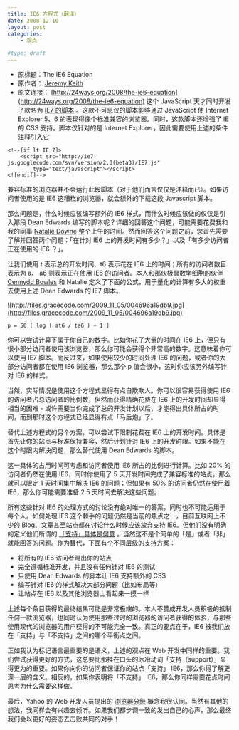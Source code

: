 ```yaml
---
title: IE6 方程式（翻译）
date: 2008-12-10
layout: post
categories:
    - 观点

#type: draft
---
```


* 原标题：The IE6 Equation
* 原作者： [Jeremy Keith](http://adactio.com/) 
* 原文连接：  [http://24ways.org/2008/the-ie6-equation](http://24ways.org/2008/the-ie6-equation)  这个 JavaScript 天才同时开发了款名为 [IE7 的脚本](http://dean.edwards.name/IE7/) 。这款不可思议的脚本能够通过 JavaScript 使 Internet Explorer 5、6 的表现得像个标准兼容的浏览器。同时，这款脚本还增强了 IE 的 CSS 支持。脚本仅针对的是 Internet Explorer，因此需要使用上述的条件注释引入它

```
<!--[if lt IE 7]>
    <script src="http://ie7-js.googlecode.com/svn/version/2.0(beta3)/IE7.js" 
        type="text/javascript"></script>
<![endif]-->
```

兼容标准的浏览器并不会运行此段脚本（对于他们而言仅仅是注释而已）。如果访问者使用的是 IE6 这糟糕的浏览器，就会额外的下载这段 Javascript 脚本。

那么问题是，什么时候应该编写额外的 IE6 样式，而什么时候应该做的仅仅是引入那段 Dean Edwards 编写的脚本呢？详细的回答这个问题，可能需要花费我和我的同事  [Natalie Downe](http://natbat.net/)  整个上午的时间。然而回答这个问题之前，您首先需要了解并回答两个问题：「在针对 IE6 上的开发时间有多少？」以及「有多少访问者正在使用的 IE6 ？」。

让我们使用 t 表示总的开发时间、t6 表示花在 IE6 上的时间；所有的访问者数目表示为 a、 a6 则表示正在使用 IE6 的访问者。本人和那伙极具数学细胞的伙伴 [Cennydd Bowles](http://www.cennydd.co.uk/)  和 Natalie 定义了下面的公式，用于量化的计算有多大的权重去使用上述 Dean Edwards 的 IE7 脚本。

![http://files.gracecode.com/2009_11_05/004696a19db9.jpg](http://files.gracecode.com/2009_11_05/004696a19db9.jpg)

    p = 50 [ log ( at6 / ta6 ) + 1 ]

你可以尝试计算下属于你自己的数字。比如你花了大量的时间在 IE6 上，但只有很小部分访问者使用该浏览器，那么你可能会获得个非常高的数字。这意味着你可以使用 IE7 脚本。而反过来，如果使用较少的时间处理 IE6 的问题，或者你的大部分访问者都在使用 IE6 浏览器，那么那个 p 值会很小，这时你应该另外编写针对 IE6 的样式。

当然，实际情况是使用这个方程式显得有点自欺欺人。你可以很容易获得使用 IE6 的访问者占总访问者的比例数，但然而获得精确花费在 IE6 上的开发时间却显得相当的困难 - 或许需要当你完成了总的开发计划以后，才能得出具体所占的时间，而到那时这个方程式已经显得有点「马后炮」了。

替代上述方程式的另个方案，可以尝试下限制花费在 IE6 上的开发时间。具体是首先让你的站点与标准保持兼容，然后计划针对 IE6 上的开发时限。如果不能在这个时限内解决问题，那么替代使用 Dean Edwards 的脚本。

这一具体的占用时间可考虑和访问者使用 IE6 所占的比例进行计算。比如 20% 的访问者仍然在使用 IE6，同时你使用了 5 天开发时间完成了兼容标准的站点，那么就可以限定 1 天时间集中解决 IE6 的问题；但如果有 50% 的访问者仍然在使用着 IE6，那么你可能需要准备 2.5 天时间去解决这些问题。

所有这些针对 IE6 的处理方式的讨论没有绝对唯一的答案，同时也不可能适用于每个人。如何处理 IE6 这个棘手的问题仍然是当前的焦点之一，目前互联网上不少的 Blog、文章甚至站点都在讨论什么时候应该放弃支持 IE6。但他们没有明确的定义他们所谓的 [「支持」具体是何意](http://jeffcroft.com/blog/2008/sep/30/when-can-we-stop-talking-about-supporting-browsers/) 。当然这不是个简单的「是」或者「非」就能回答的问题。作为替代，下面有个不同层级的支持方案：

* 将所有的 IE6 访问者踢出你的站点
* 完全遵循标准开发，并且没有任何针对 IE6 的测试
* 只使用 Dean Edwards 的脚本让 IE6 支持额外的 CSS
* 编写针对 IE6 的样式解决大部分问题（比如布局等）
* 让站点在 IE6 以及其他浏览器上看起来一摸一样


上述每个条目获得的最终结果可能是非常极端的。本人不赞成开发人员积极的抵制任何一款浏览器，也同时认为使用那些过时的浏览器的访问者获得的体验，与那些使用现代的浏览器的用户获得的不可能完全一致。真正的要点在于，IE6 被我们放在「支持」与「不支持」之间的哪个平衡点之间。

正如我认为标记语言最重要的是语义，上述的观点在 Web 开发中同样的重要。我们尝试获得更好的方式，这总要比那挂在口头的冰冷动词「支持（support）」显得更为的重要。如果你向你的访问者保证你的站点「支持」 IE6，那么你得了解更深一层的含义。相反的，如果你表明将「不支持」 IE6，那么你同样需要花点时间思考为什么需要这样做。

最后，Yahoo 的 Web 开发人员提出的 [浏览器分级](http://developer.yahoo.com/yui/articles/gbs/) 概念我很认同。当然有其他的想法，我同样会有兴趣去倾听。如果我们都步调一致的发出自己的心声，那么最终我们会以更好的姿态去击败共同的对手！
